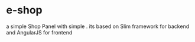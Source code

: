 # e-shop
a simple Shop Panel with simple .
its based on Slim framework for backend and AngularJS for frontend
